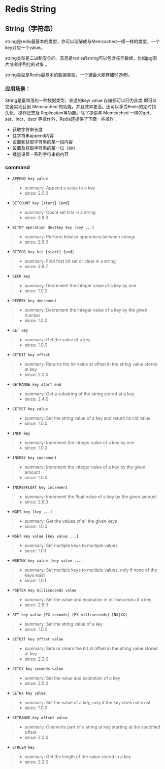 # Redis String
## String（字符串）
string是redis最基本的类型，你可以理解成与Memcached一模一样的类型，一个key对应一个value。

string类型是二进制安全的。意思是redis的string可以包含任何数据。比如jpg图片或者序列化的对象 。

string类型是Redis最基本的数据类型，一个键最大能存储512MB。

### 应用场景：
String是最常用的一种数据类型，普通的key/ value 存储都可以归为此类.即可以完全实现目前 Memcached 的功能，并且效率更高。还可以享受Redis的定时持久化，操作日志及 Replication等功能。除了提供与 Memcached 一样的get、set、incr、decr 等操作外，Redis还提供了下面一些操作：

- 获取字符串长度
- 往字符串append内容
- 设置和获取字符串的某一段内容
- 设置及获取字符串的某一位（bit）
- 批量设置一系列字符串的内容

### command
- `APPEND key value`
> - summary: Append a value to a key
> - since: 2.0.0

- `BITCOUNT key [start] [end]`
> - summary: Count set bits in a string
> - since: 2.6.0

- `BITOP operation destkey key [key ...]`
> - summary: Perform bitwise operations between strings
> - since: 2.6.0

- `BITPOS key bit [start] [end]`
> - summary: Find first bit set or clear in a string
> - since: 2.8.7

- `DECR key`
> - summary: Decrement the integer value of a key by one
> - since: 1.0.0

- `DECRBY key decrement`
> - summary: Decrement the integer value of a key by the given number
> - since: 1.0.0

- `GET key`
> - summary: Get the value of a key
> - since: 1.0.0

- `GETBIT key offset`
> - summary: Returns the bit value at offset in the string value stored at key
> - since: 2.2.0

- `GETRANGE key start end`
> - summary: Get a substring of the string stored at a key
> - since: 2.4.0

- `GETSET key value`
> - summary: Set the string value of a key and return its old value
> - since: 1.0.0

- `INCR key`
> - summary: Increment the integer value of a key by one
> - since: 1.0.0

- `INCRBY key increment`
> - summary: Increment the integer value of a key by the given amount
> - since: 1.0.0

- `INCRBYFLOAT key increment`
> - summary: Increment the float value of a key by the given amount
> - since: 2.6.0

- `MGET key [key ...]`
> - summary: Get the values of all the given keys
> - since: 1.0.0

- `MSET key value [key value ...]`
> - summary: Set multiple keys to multiple values
> - since: 1.0.1

- `MSETNX key value [key value ...]`
> - summary: Set multiple keys to multiple values, only if none of the keys exist
> - since: 1.0.1

- `PSETEX key milliseconds value`
> - summary: Set the value and expiration in milliseconds of a key
> - since: 2.6.0

- `SET key value [EX seconds] [PX milliseconds] [NX|XX]`
> - summary: Set the string value of a key
> - since: 1.0.0

- `SETBIT key offset value`
> - summary: Sets or clears the bit at offset in the string value stored at key
> - since: 2.2.0

- `SETEX key seconds value`
> - summary: Set the value and expiration of a key
> - since: 2.0.0

- `SETNX key value`
> - summary: Set the value of a key, only if the key does not exist
> - since: 1.0.0

- `SETRANGE key offset value`
> - summary: Overwrite part of a string at key starting at the specified offset
> - since: 2.2.0

- `STRLEN key`
> - summary: Get the length of the value stored in a key
> - since: 2.2.0
